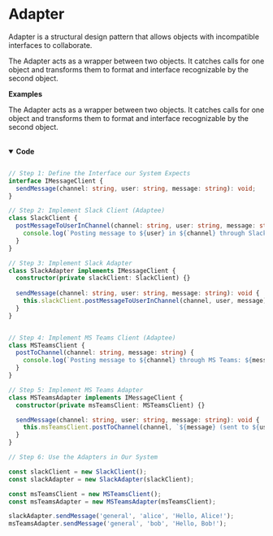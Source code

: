 # Adapter

Adapter is a structural design pattern that allows objects with incompatible interfaces to collaborate.

The Adapter acts as a wrapper between two objects. It catches calls for one object and transforms them to format and interface recognizable by the second object.

**Examples** 

The Adapter acts as a wrapper between two objects. It catches calls for one object and transforms them to format and interface recognizable by the second object.

<br>

<details open>
<summary><b>Code</b></summary>

```typescript

// Step 1: Define the Interface our System Expects
interface IMessageClient {
  sendMessage(channel: string, user: string, message: string): void;
}

// Step 2: Implement Slack Client (Adaptee)
class SlackClient {
  postMessageToUserInChannel(channel: string, user: string, message: string) {
    console.log(`Posting message to ${user} in ${channel} through Slack: ${message}`);
  }
}

// Step 3: Implement Slack Adapter
class SlackAdapter implements IMessageClient {
  constructor(private slackClient: SlackClient) {}
  
  sendMessage(channel: string, user: string, message: string): void {
    this.slackClient.postMessageToUserInChannel(channel, user, message);
  }
}


// Step 4: Implement MS Teams Client (Adaptee)
class MSTeamsClient {
  postToChannel(channel: string, message: string) {
    console.log(`Posting message to ${channel} through MS Teams: ${message}`);
  }
}

// Step 5: Implement MS Teams Adapter
class MSTeamsAdapter implements IMessageClient {
  constructor(private msTeamsClient: MSTeamsClient) {}

  sendMessage(channel: string, user: string, message: string): void {
    this.msTeamsClient.postToChannel(channel, `${message} (sent to ${user})`);
  }
}

// Step 6: Use the Adapters in Our System

const slackClient = new SlackClient();
const slackAdapter = new SlackAdapter(slackClient);

const msTeamsClient = new MSTeamsClient();
const msTeamsAdapter = new MSTeamsAdapter(msTeamsClient);

slackAdapter.sendMessage('general', 'alice', 'Hello, Alice!');
msTeamsAdapter.sendMessage('general', 'bob', 'Hello, Bob!');

```

</details>

<br>
